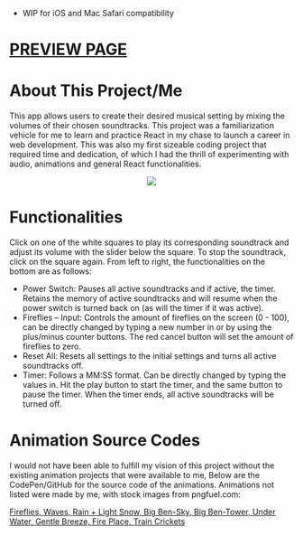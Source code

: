 * WIP for iOS and Mac Safari compatibility 

# <a href="https://edw-zhao.github.io/ambient-sound-mixer/">PREVIEW PAGE</a>


# About This Project/Me

This app allows users to create their desired musical setting by
mixing the volumes of their chosen soundtracks. This project was a
familiarization vehicle for me to learn and practice React in my
chase to launch a career in web development. This was also my
first sizeable coding project that required time and dedication,
of which I had the thrill of experimenting with audio, animations
and general React functionalities.

<p align="center">
  <img src="./preview.gif" />
</p>

# Functionalities

  Click on one of the white squares to play its corresponding
  soundtrack and adjust its volume with the slider below the square.
  To stop the soundtrack, click on the square again. From left to
  right, the functionalities on the bottom are as follows:
  <ul className="functionalities-list">
    <li>
     Power Switch: Pauses all active soundtracks and if active, the
     timer. Retains the memory of active soundtracks and will resume
     when the power switch is turned back on (as will the timer if it
     was active).
    </li>
    <li>
     Fireflies – Input: Controls the amount of fireflies on the
     screen (0 - 100), can be directly changed by typing a new number
     in or by using the plus/minus counter buttons. The red cancel
     button will set the amount of fireflies to zero.
    </li>
    <li>
     Reset All: Resets all settings to the initial settings and turns
     all active soundtracks off.
    </li>
    <li>
     Timer: Follows a MM:SS format. Can be directly changed by typing
     the values in. Hit the play button to start the timer, and the
     same button to pause the timer. When the timer ends, all active
     soundtracks will be turned off.
    </li>
  </ul>

# Animation Source Codes

  I would not have been able to fulfill my vision of this project
  without the existing animation projects that were available to me,
  Below are the CodePen/GitHub for the source code of the
  animations. Animations not listed were made by me, with stock
  images from pngfuel.com:

 <a
                className="anim-refs"
                href="https://codepen.io/mikegolus/pen/Jegvym"
                target="_blank"
                rel="noopener noreferrer"
                color="red"
              >
                Fireflies,
              </a>
              <a
                className="anim-refs"
                href="https://codepen.io/tedmcdo/pen/PqxKXg"
                target="_blank"
                rel="noopener noreferrer"
                color="red"
              >
                Waves,
              </a>
              <a
                className="anim-refs"
                href="https://github.com/moqmar/weather.css?files=1"
                target="_blank"
                rel="noopener noreferrer"
                color="red"
              >
                Rain + Light Snow,
              </a>
              <a
                className="anim-refs"
                href="https://codepen.io/aybukeceylan/pen/OJJzXde"
                target="_blank"
                rel="noopener noreferrer"
                color="red"
              >
                Big Ben-Sky,
              </a>
              <a
                className="anim-refs"
                href="https://codepen.io/shahidshaikhs/pen/ZEbagRq"
                target="_blank"
                rel="noopener noreferrer"
                color="red"
              >
                Big Ben-Tower,
              </a>
              <a
                className="anim-refs"
                href="https://codepen.io/ajerez/pen/EaEEOW"
                target="_blank"
                rel="noopener noreferrer"
                color="red"
              >
                Under Water,
              </a>
              <a
                className="anim-refs"
                href="https://codepen.io/miffili/pen/KrKLdO"
                target="_blank"
                rel="noopener noreferrer"
                color="red"
              >
                Gentle Breeze,
              </a>
              <a
                className="anim-refs"
                href="https://codepen.io/short/pen/gGWbQB"
                target="_blank"
                rel="noopener noreferrer"
                color="red"
              >
                Fire Place,
              </a>
              <a
                className="anim-refs"
                href="https://codepen.io/thelittleblacksmith/pen/jVLdEz"
                target="_blank"
                rel="noopener noreferrer"
                color="red"
              >
                Train
              </a>
              <a
                className="anim-refs"
                href="https://codepen.io/knyttneve/pen/wxOjJP"
                target="_blank"
                rel="noopener noreferrer"
                color="red"
              >
                Crickets
              </a>
